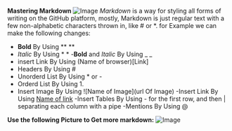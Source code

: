 **Mastering Markdown**
![Image](https://encrypted-tbn0.gstatic.com/images?q=tbn:ANd9GcSt6IdK-wIvD7SSDGXUP4h7qdgxHX24LH3MdQ&usqp=CAU)
*Markdown* is a way for styling all forms of writing on the GitHub platform, mostly, Markdown is just regular text with a few non-alphabetic characters thrown in, like # or *. 
for Example we can make the following changes:

- **Bold** By Using ** **
- *Italic* By Using * *
-**Bold** and *Italic* By Using _   _
- insert Link By Using (Name of browser)[Link]
- Headers By Using #
- Unorderd List By Using * or -
- Orderd List By Using 1. 
- Insert Image By Using ![Name of Image](url Of Image)
-Insert Link By Using [Name of link](http://github.com)
-Insert Tables By Using - for the first row, and then | separating each column with a pipe 
-Mentions By Using @

**Use the following Picture to Get more markdown:**
![Image](https://i.pinimg.com/564x/55/25/a3/5525a3cc93525d1305fe46a4dafdad0a.jpg)
